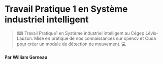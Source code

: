 # Travail Pratique 1 en Système industriel intelligent
> ⌨ Travail Pratique1 en Système industriel intelligent au Cégep Lévis-Lauzon. Mise en pratique de nos connaissances sur opencv et Cuda pour créer un module de détection de mouvement.  💻

#### Par William Garneau
